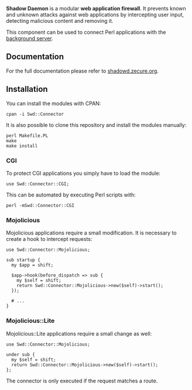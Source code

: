 **Shadow Daemon** is a modular **web application firewall**. It prevents known and unknown attacks against web applications by intercepting user input, detecting malicious content and removing it.

This component can be used to connect Perl applications with the [background server](https://github.com/zecure/shadowd).

## Documentation

For the full documentation please refer to [shadowd.zecure.org](https://shadowd.zecure.org/).

## Installation

You can install the modules with CPAN:

    cpan -i Swd::Connector

It is also possible to clone this repository and install the modules manually:

    perl Makefile.PL
    make
    make install

### CGI

To protect CGI applications you simply have to load the module:

    use Swd::Connector::CGI;

This can be automated by executing Perl scripts with:

    perl -mSwd::Connector::CGI

### Mojolicious

Mojolicious applications require a small modification. It is necessary to create a hook to intercept requests:

    use Swd::Connector::Mojolicious;
    
    sub startup {
      my $app = shift;
    
      $app->hook(before_dispatch => sub {
        my $self = shift;
        return Swd::Connector::Mojolicious->new($self)->start();
      });

      # ...
    }

### Mojolicious::Lite

Mojolicious::Lite applications require a small change as well:

    use Swd::Connector::Mojolicious;
    
    under sub {
      my $self = shift;
      return Swd::Connector::Mojolicious->new($self)->start();
    };

The connector is only executed if the request matches a route.
